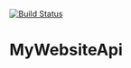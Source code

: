 [![Build Status](https://dev.azure.com/ifteshawn/MyWebsite/_apis/build/status%2Fifteshawn.MyWebsiteApi?branchName=main)](https://dev.azure.com/ifteshawn/MyWebsite/_build/latest?definitionId=3&branchName=main)

# MyWebsiteApi
 
